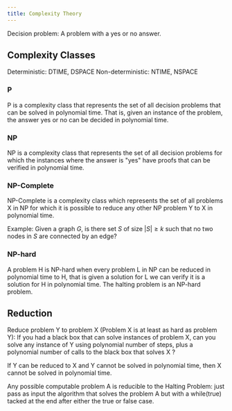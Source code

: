 ```yaml
---
title: Complexity Theory
---
```


Decision problem: A problem with a yes or no answer.


## Complexity Classes

Deterministic: DTIME, DSPACE
Non-deterministic: NTIME, NSPACE

### P
P is a complexity class that represents the set of all decision problems that can be solved in polynomial time. That is, given an instance of the problem, the answer yes or no can be decided in polynomial time.

### NP
NP is a complexity class that represents the set of all decision problems for which the instances where the answer is "yes" have proofs that can be verified in polynomial time.

### NP-Complete
NP-Complete is a complexity class which represents the set of all problems X in NP for which it is possible to reduce any other NP problem Y to X in polynomial time.

Example: Given a graph $G$, is there set $S$ of size $|S| ≥ k$ such that no two nodes in $S$ are connected by an edge?

### NP-hard
A problem H is NP-hard when every problem L in NP can be reduced in polynomial time to H, that is given a solution for L we can verify it is a solution for H in polynomial time.
The halting problem is an NP-hard problem.


## Reduction
Reduce problem Y to problem X (Problem X is at least as hard as problem Y):
If you had a black box that can solve instances of
problem X, can you solve any instance of Y using
polynomial number of steps, plus a polynomial number of
calls to the black box that solves X ?

If Y can be reduced to X and Y cannot be solved in polynomial time, then X
cannot be solved in polynomial time.

Any possible computable problem A is reducible to the Halting Problem: just pass as input the algorithm that solves the problem A but with a while(true) tacked at the end after either the true or false case.
